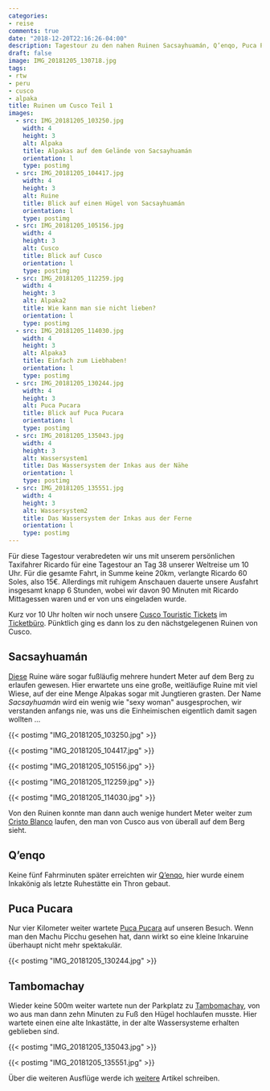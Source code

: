 ```yaml
---
categories:
- reise
comments: true
date: "2018-12-20T22:16:26-04:00"
description: Tagestour zu den nahen Ruinen Sacsayhuamán, Q’enqo, Puca Pucara und Tambomachay
draft: false
image: IMG_20181205_130718.jpg
tags:
- rtw
- peru
- cusco
- alpaka
title: Ruinen um Cusco Teil 1
images:
  - src: IMG_20181205_103250.jpg
    width: 4
    height: 3
    alt: Alpaka
    title: Alpakas auf dem Gelände von Sacsayhuamán
    orientation: l
    type: postimg
  - src: IMG_20181205_104417.jpg
    width: 4
    height: 3
    alt: Ruine
    title: Blick auf einen Hügel von Sacsayhuamán
    orientation: l
    type: postimg
  - src: IMG_20181205_105156.jpg
    width: 4
    height: 3
    alt: Cusco
    title: Blick auf Cusco
    orientation: l
    type: postimg
  - src: IMG_20181205_112259.jpg
    width: 4
    height: 3
    alt: Alpaka2
    title: Wie kann man sie nicht lieben?
    orientation: l
    type: postimg
  - src: IMG_20181205_114030.jpg
    width: 4
    height: 3
    alt: Alpaka3
    title: Einfach zum Liebhaben!
    orientation: l
    type: postimg
  - src: IMG_20181205_130244.jpg
    width: 4
    height: 3
    alt: Puca Pucara
    title: Blick auf Puca Pucara
    orientation: l
    type: postimg
  - src: IMG_20181205_135043.jpg
    width: 4
    height: 3
    alt: Wassersystem1
    title: Das Wassersystem der Inkas aus der Nähe
    orientation: l
    type: postimg
  - src: IMG_20181205_135551.jpg
    width: 4
    height: 3
    alt: Wassersystem2
    title: Das Wassersystem der Inkas aus der Ferne
    orientation: l
    type: postimg
---
```


Für diese Tagestour verabredeten wir uns mit unserem persönlichen Taxifahrer Ricardo für eine Tagestour an Tag 38 unserer Weltreise um 10 Uhr. Für die gesamte Fahrt, in Summe keine 20km, verlangte Ricardo 60 Soles, also 15€. Allerdings mit ruhigem Anschauen dauerte unsere Ausfahrt insgesamt knapp 6 Stunden, wobei wir davon 90 Minuten mit Ricardo Mittagessen waren und er von uns eingeladen wurde.

Kurz vor 10 Uhr holten wir noch unsere [Cusco Touristic Tickets](https://www.cuscoperu.com/en/useful-information/touristic-tickets/cusco-touristic-ticket) im [Ticketbüro](https://goo.gl/maps/CPv4eh7XNKQ2). Pünktlich ging es dann los zu den nächstgelegenen Ruinen von Cusco.

## Sacsayhuamán

[Diese](https://goo.gl/maps/FefTKHWRwWz) Ruine wäre sogar fußläufig mehrere hundert Meter auf dem Berg zu erlaufen gewesen. Hier erwartete uns eine große, weitläufige Ruine mit viel Wiese, auf der eine Menge Alpakas sogar mit Jungtieren grasten. Der Name _Sacsayhuamán_ wird ein wenig wie "sexy woman" ausgesprochen, wir verstanden anfangs nie, was uns die Einheimischen eigentlich damit sagen wollten ...

{{< postimg "IMG_20181205_103250.jpg" >}}

{{< postimg "IMG_20181205_104417.jpg" >}}

{{< postimg "IMG_20181205_105156.jpg" >}}

{{< postimg "IMG_20181205_112259.jpg" >}}

{{< postimg "IMG_20181205_114030.jpg" >}}

Von den Ruinen konnte man dann auch wenige hundert Meter weiter zum [Cristo Blanco](https://goo.gl/maps/T9pxtF4EqbC2) laufen, den man von Cusco aus von überall auf dem Berg sieht.

## Q’enqo

Keine fünf Fahrminuten später erreichten wir [Q’enqo](https://goo.gl/maps/HGUMe4e3w9G2), hier wurde einem Inkakönig als letzte Ruhestätte ein Thron gebaut.

## Puca Pucara

Nur vier Kilometer weiter wartete [Puca Pucara](https://goo.gl/maps/S268LStGBMQ2) auf unseren Besuch. Wenn man den Machu Picchu gesehen hat, dann wirkt so eine kleine Inkaruine überhaupt nicht mehr spektakulär.

{{< postimg "IMG_20181205_130244.jpg" >}}

## Tambomachay

Wieder keine 500m weiter wartete nun der Parkplatz zu [Tambomachay](https://goo.gl/maps/v8hqXWVqqrG2), von wo aus man dann zehn Minuten zu Fuß den Hügel hochlaufen musste. Hier wartete einen eine alte Inkastätte, in der alte Wassersysteme erhalten geblieben sind.

{{< postimg "IMG_20181205_135043.jpg" >}}

{{< postimg "IMG_20181205_135551.jpg" >}}

Über die weiteren Ausflüge werde ich [weitere](/tags/cusco/) Artikel schreiben.
